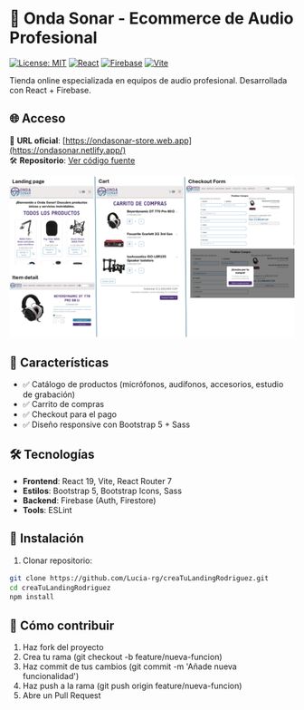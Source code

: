 # 🎵 Onda Sonar - Ecommerce de Audio Profesional

[![License: MIT](https://img.shields.io/badge/License-MIT-yellow.svg)](https://opensource.org/licenses/MIT) 
[![React](https://img.shields.io/badge/React-19.1.0-61DAFB)](https://react.dev/)
[![Firebase](https://img.shields.io/badge/Firebase-12.0.0-FFCA28)](https://firebase.google.com/)
[![Vite](https://img.shields.io/badge/Vite-6.3.5-646CFF)](https://vitejs.dev/)

Tienda online especializada en equipos de audio profesional. Desarrollada con React + Firebase.

## 🌐 Acceso  
🔗 **URL oficial**: [https://ondasonar-store.web.app](https://ondasonar.netlify.app/)  
🛠 **Repositorio**: [Ver código fuente](https://github.com/Lucia-rg/creaTuLandingRodriguez)

![Preview de la aplicación](/public/img/preview.png)


## 🌟 Características
- ✅ Catálogo de productos (micrófonos, audífonos, accesorios, estudio de grabación)
- ✅ Carrito de compras
- ✅ Checkout para el pago
- ✅ Diseño responsive con Bootstrap 5 + Sass

## 🛠 Tecnologías
- **Frontend**: React 19, Vite, React Router 7
- **Estilos**: Bootstrap 5, Bootstrap Icons, Sass
- **Backend**: Firebase (Auth, Firestore)
- **Tools**: ESLint

## 🚀 Instalación
1. Clonar repositorio:
```bash
git clone https://github.com/Lucia-rg/creaTuLandingRodriguez.git
cd creaTuLandingRodriguez
npm install
```

## 🤝 Cómo contribuir
1. Haz fork del proyecto
2. Crea tu rama (git checkout -b feature/nueva-funcion)
3. Haz commit de tus cambios (git commit -m 'Añade nueva funcionalidad')
4. Haz push a la rama (git push origin feature/nueva-funcion)
5. Abre un Pull Request

